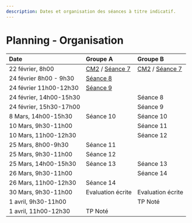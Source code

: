 ```yaml
---
description: Dates et organisation des séances à titre indicatif.
---
```


# Planning - Organisation



| Date | Groupe A | Groupe B |
| :--- | :--- | :--- |
| 22 février, 8h00 | [CM2](../cm2.md) / [Séance 7](../decouverte/seance-7.md)  | [CM2](../cm2.md) / [Séance 7](../decouverte/seance-7.md)  |
| 24 février 8h00 - 9h30 | [Séance 8](seance-8.md) |  |
| 24 février 11h00-12h30 | [Séance 9](seance-9.md) |  |
| 24 février, 14h00-15h30 |  | Séance 8 |
| 24 février, 15h30-17h00 |  | Séance 9 |
| 8 Mars, 14h00-15h30 | Séance 10 | Séance 10 |
| 10 Mars, 9h30-11h00 |  | Séance 11 |
| 10 Mars, 11h00-12h30 |  | Séance 12 |
| 25 Mars, 8h00-9h30 | Séance 11 |  |
| 25 Mars, 9h30-11h00 | Séance 12 |  |
| 25 Mars, 14h00-15h30 | Séance 13 | Séance 13 |
| 26 Mars, 9h30-11h00 |  | Séance 14 |
| 26 Mars, 11h00-12h30 | Séance 14 |  |
| 30 Mars, 9h30-11h00 | Evaluation écrite | Evaluation écrite |
| 1 avril, 9h30-11h00 |  | TP Noté |
| 1 avril, 11h00-12h30 | TP Noté |  |

